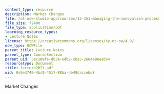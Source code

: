 ```yaml
---
content_type: resource
description: Market Changes
file: /ol-ocw-studio-app/courses/15-351-managing-the-innovation-process-fall-2002/0e5e37404bc0451788bade49daccebe8_lecture2021.pdf
file_size: 72400
file_type: application/pdf
learning_resource_types:
- Lecture Notes
license: https://creativecommons.org/licenses/by-nc-sa/4.0/
ocw_type: OCWFile
parent_title: Lecture Notes
parent_type: CourseSection
parent_uid: 3ac189fe-db3a-6db2-cbe5-2664a8eeab94
resourcetype: Document
title: lecture2021.pdf
uid: 0e5e3740-4bc0-4517-88ba-de49daccebe8
---
```

Market Changes
